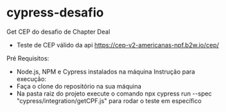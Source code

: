 # cypress-desafio
Get CEP do desafio de Chapter Deal
- Teste de CEP válido da api https://cep-v2-americanas-npf.b2w.io/cep/

Pré Requisitos:
- Node.js, NPM e Cypress instalados na máquina
Instrução para execução:
- Faça o clone do repositório na sua máquina
- Na pasta raiz do projeto execute o comando npx cypress run --spec "cypress/integration/getCPF.js" para rodar o teste em específico 


